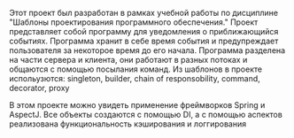 Этот проект был разработан в рамках учебной работы по дисциплине "Шаблоны проектирования программного обеспечения." 
Проект представляет собой программу для уведомления о приближающийся событиях. Программа хранит в себе время события и предупреждает пользователя за некоторое время до его начала.
Программа разделена на части сервера и клиента, они работают в разных потоках и общаются с помощью посылания команд.
Из шаблонов в проекте испольузются: singleton, builder, chain of responsobility, command, decorator, proxy

В этом проекте можно увидеть применение фреймворков Spring и AspectJ. 
Все объекты создаются с помощью DI, а с помощью аспектов реализована функциональность кэширования и логгирования
